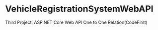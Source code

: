 # VehicleRegistrationSystemWebAPI
Third Project, ASP.NET Core Web API One to One Relation(CodeFirst)

